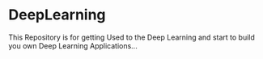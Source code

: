 # DeepLearning
This Repository is for getting Used to the Deep Learning and start to build you own Deep Learning Applications...
